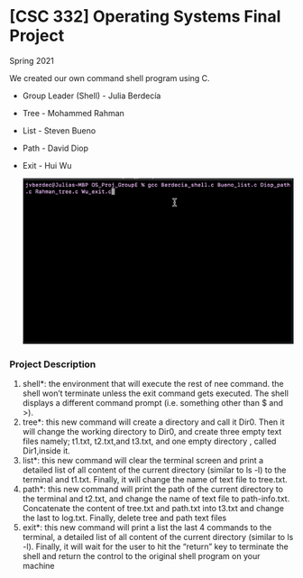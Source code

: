 # [CSC 332] Operating Systems Final Project
Spring 2021

We created our own command shell program using C.

* Group Leader (Shell) - Julia Berdecía
* Tree - Mohammed Rahman
* List - Steven Bueno
* Path - David Diop
* Exit - Hui Wu

  <img src = 'https://github.com/jvberdec/OS_Proj_GroupE/blob/dev-1/shell_demo.gif/'>

### Project Description

1. shell*: the environment that will execute the rest of nee command. the shell won’t terminate
unless the exit command gets executed. The shell displays a different command prompt (i.e.
something other than $ and >).
2. tree*: this new command will create a directory and call it Dir0. Then it will change the working
directory to Dir0, and create three empty text files namely; t1.txt, t2.txt,and t3.txt, and one empty
directory , called Dir1,inside it.
3. list*: this new command will clear the terminal screen and print a detailed list of all content of
the current directory (similar to ls -l) to the terminal and t1.txt. Finally, it will change the name of
text file to tree.txt.
4. path*: this new command will print the path of the current directory to the terminal and t2.txt,
and change the name of text file to path-info.txt. Concatenate the content of tree.txt and path.txt
into t3.txt and change the last to log.txt. Finally, delete tree and path text files
5. exit*: this new command will print a list the last 4 commands to the terminal, a detailed list of all
content of the current directory (similar to ls -l). Finally, it will wait for the user to hit the “return”
key to terminate the shell and return the control to the original shell program on your machine
